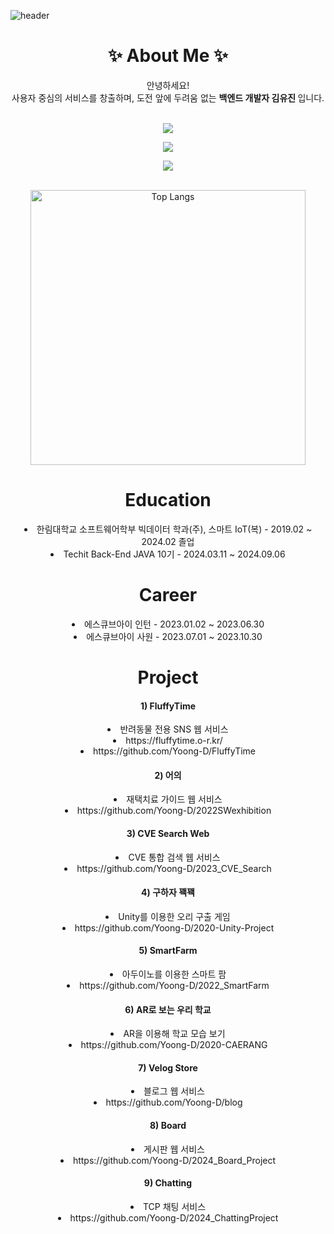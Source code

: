 ![header](https://capsule-render.vercel.app/api?type=shark&color=FFFADD)
<div align = "center" class="introduce">  
  <h1> ✨ About Me ✨ </h1> 
  안녕하세요!<br>
  사용자 중심의 서비스를 창출하며, 도전 앞에 두려움 없는 <b>백엔드 개발자 김유진 </b>입니다. <br><br>
</div>

<div align="center" class="technology">
  <p>
  <a href="https://skillicons.dev">
    <img src="https://skillicons.dev/icons?i=java,spring,mysql" />
  </a>
  </p>
   <p>
  <a href="https://skillicons.dev">
    <img src="https://skillicons.dev/icons?i=html,css,js,redis,mongodb" />
  </a>
  </p>
     <p>
  <a href="https://skillicons.dev">
    <img src="https://skillicons.dev/icons?i=git,githubactions,gradle,docker,aws,linux,idea,eclipse,notion,discord,figma" />
  </a>
  </p>
  <br>
    <img src="https://github-readme-stats.vercel.app/api/top-langs/?username=Yoong-D&layout=compact&theme=tokyonight" alt="Top Langs" width="440"> 
</div>

<div align = "center" class="education">
  <h1>Education</h1>
  <li>한림대학교 소프트웨어학부 빅데이터 학과(주), 스마트 IoT(복) - 2019.02 ~ 2024.02 졸업</li>
  <li>Techit Back-End JAVA 10기 - 2024.03.11 ~ 2024.09.06</li>
</div>

<div align = "center" class="career">
  <h1>Career</h1>
   <li>에스큐브아이 인턴 - 2023.01.02 ~ 2023.06.30</li>
   <li>에스큐브아이 사원 - 2023.07.01 ~ 2023.10.30</li>
</div>

<div align = "center" class="project">
  <h1>Project</h1>
  
  <h4> 1) FluffyTime </h4>
   <li>반려동물 전용 SNS 웹 서비스</li>
  <li>https://fluffytime.o-r.kr/</li>
  <li>https://github.com/Yoong-D/FluffyTime</li>

  <h4> 2) 어의 </h4>
   <li>재택치료 가이드 웹 서비스</li>
   <li>https://github.com/Yoong-D/2022SWexhibition</li>

  <h4> 3) CVE Search Web </h4>
  <li>CVE 통합 검색 웹 서비스</li>
  <li>https://github.com/Yoong-D/2023_CVE_Search</li>

  <h4> 4) 구하자 꽥꽥 </h4>
<li>Unity를 이용한 오리 구출 게임 </li>
<li>https://github.com/Yoong-D/2020-Unity-Project</li>

  <h4> 5) SmartFarm </h4>
  <li>아두이노를 이용한 스마트 팜</li>
  <li>https://github.com/Yoong-D/2022_SmartFarm</li>
  
 <h4> 6) AR로 보는 우리 학교 </h4>
   <li>AR을 이용해 학교 모습 보기</li>
    <li>https://github.com/Yoong-D/2020-CAERANG</li>

  <h4> 7) Velog Store </h4>
  <li>블로그 웹 서비스</li>
  <li>https://github.com/Yoong-D/blog</li>
  
  <h4> 8) Board </h4>
  <li>게시판 웹 서비스</li>
  <li>https://github.com/Yoong-D/2024_Board_Project</li>
  
  <h4> 9) Chatting </h4>
  <li>TCP 채팅 서비스 </li>
  <li>https://github.com/Yoong-D/2024_ChattingProject</li>
  
</div>


